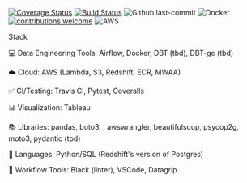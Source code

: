 [![Coverage Status](https://coveralls.io/repos/github/chamley/UFC/badge.svg?branch=main)](https://coveralls.io/github/chamley/UFC?branch=main)
[![Build Status](https://app.travis-ci.com/chamley/UFC.svg?branch=main)](https://app.travis-ci.com/chamley/UFC)
![Github last-commit](https://img.shields.io/github/last-commit/chamley/UFC)
![Docker](https://img.shields.io/badge/docker-%230db7ed.svg?style=for-the-badge&logo=docker&logoColor=white)
[![contributions welcome](https://img.shields.io/badge/contributions-welcome-brightgreen.svg?style=flat)](https://github.com/chamley/UFC/issues)
![AWS](https://img.shields.io/badge/AWS-%23FF9900.svg?style=for-the-badge&logo=amazon-aws&logoColor=white)

Stack

💻 Data Engineering Tools: Airflow,  Docker, DBT (tbd), DBT-ge (tbd)

☁️ Cloud: AWS (Lambda, S3, Redshift, ECR, MWAA)

✅ CI/Testing: Travis CI, Pytest, Coveralls

📊 Visualization: Tableau

📚 Libraries: pandas, boto3, , awswrangler, beautifulsoup, psycop2g, moto3, pydantic (tbd)

🌈 Languages: Python/SQL (Redshift's version of Postgres)

🧰 Workflow Tools: Black (linter), VSCode, Datagrip

